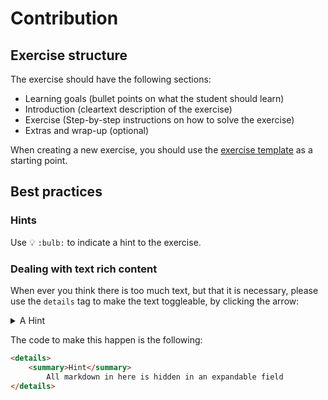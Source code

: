 # Contribution

## Exercise structure

The exercise should have the following sections:

* Learning goals (bullet points on what the student should learn)
* Introduction (cleartext description of the exercise)
* Exercise (Step-by-step instructions on how to solve the exercise)
* Extras and wrap-up (optional)

When creating a new exercise, you should use the [exercise template](exercise-template.md) as a starting point.
## Best practices

### Hints
Use :bulb: `:bulb:` to indicate a hint to the exercise. 

### Dealing with text rich content

When ever you think there is too much text, but that it is necessary, please use the `details` tag to make the text toggleable, by clicking the arrow:

<details>
    <summary>A Hint</summary>
    It helps reducing the amount of word overload that we sometimes write
</details>

The code to make this happen is the following:

```markdown
<details>
    <summary>Hint</summary>
        All markdown in here is hidden in an expandable field
</details>
```
